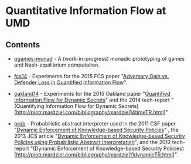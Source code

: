 # Quantitative Information Flow at UMD

## Contents
* [pgames-monad](pgames-monad) - A (work-in-progress) monadic
  prototyping of games and Nash-equilibrium computation.

* [fcs14](FCS14) - Experiments for the 2015 FCS paper "[Adversary Gain
  vs. Defender Loss in Quantified Information
  Flow](http://piotr.mardziel.com/bibliography/mardziel14loss.html)".

* [oakland14](Oakland14) - Experiments for the 2015 Oakland paper
  "[Quantified Information Flow for Dynamic
  Secrets](http://piotr.mardziel.com/bibliography/mardziel14time.html)"
  and the 2014 tech-report "(Quantifying Information Flow for Dynamic
  Secrets)[http://piotr.mardziel.com/bibliography/mardziel14timeTR.html]"
  
* [prob](prob) - Probabilistic abstract interpreter used in the 2011
  CSF paper "[Dynamic Enforcement of Knowledge-based Security
  Policies](http://piotr.mardziel.com/bibliography/mardziel11dynamic.html)"
  , the 2013 JCS article "[Dynamic Enforcement of Knowledge-based
  Security Policies using Probabilistic Abstract
  Interpretation](http://piotr.mardziel.com/bibliography/mardziel13dynamiclong.html)",
  and the 2012 tech-report "(Dynamic Enforcement of Knowledge-based
  Security
  Policies)[http://piotr.mardziel.com/bibliography/mardziel11dynamicTR.html]".

